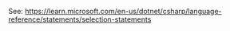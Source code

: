 See:
https://learn.microsoft.com/en-us/dotnet/csharp/language-reference/statements/selection-statements
